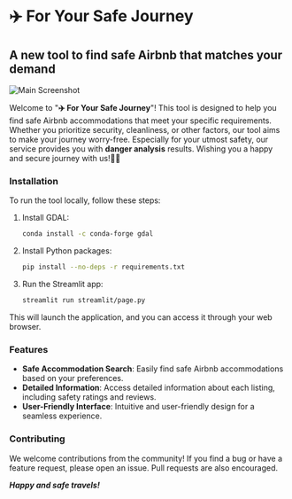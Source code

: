 # ✈️  For Your Safe Journey

## A new tool to find safe Airbnb that matches your demand

![Main Screenshot](https://github.com/ImPJH/BKMS_Project/assets/86909645/0e7ad584-51bc-434e-85ce-bd2a954a326b)

Welcome to "**✈️ For Your Safe Journey**"! This tool is designed to help you find safe Airbnb accommodations that meet your specific requirements. Whether you prioritize security, cleanliness, or other factors, our tool aims to make your journey worry-free. Especially for your utmost safety, our service provides you with **danger analysis** results. Wishing you a happy and secure journey with us!🗽✨

### Installation

To run the tool locally, follow these steps:

1. Install GDAL:
   ```bash
   conda install -c conda-forge gdal
   ```
2. Install Python packages:
   ```bash
   pip install --no-deps -r requirements.txt
   ```
3. Run the Streamlit app:
   ```bash
   streamlit run streamlit/page.py
   ```
   
This will launch the application, and you can access it through your web browser.

### Features

- **Safe Accommodation Search**: Easily find safe Airbnb accommodations based on your preferences.
- **Detailed Information**: Access detailed information about each listing, including safety ratings and reviews.
- **User-Friendly Interface**: Intuitive and user-friendly design for a seamless experience.

### Contributing
We welcome contributions from the community! If you find a bug or have a feature request, please open an issue. Pull requests are also encouraged.


_**Happy and safe travels!**_

